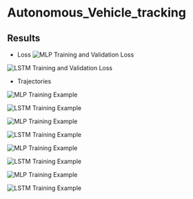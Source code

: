 # Autonomous_Vehicle_tracking
## Results

* Loss
![MLP Training and Validation Loss](./report/mlp_error.png)

![LSTM Training and Validation Loss](./report/lstm_error.png)

* Trajectories

![MLP Training Example](./report/mlp_1.png)

![LSTM Training Example](./report/lstm_1.png)

![MLP Training Example](./report/mlp_2.png)

![LSTM Training Example](./report/lstm_2.png)

![MLP Training Example](./report/mlp_3.png)

![LSTM Training Example](./report/lstm_3.png)

![MLP Training Example](./report/mlp_4.png)

![LSTM Training Example](./report/lstm_4.png)
